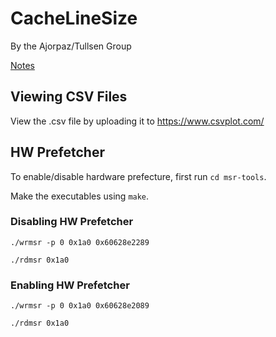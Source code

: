 # CacheLineSize
By the Ajorpaz/Tullsen Group

[Notes](https://docs.google.com/document/d/1To7tvY3saYzxBsnUqYrxLg5Z04TeZs-51bB1LkjfwW8/edit)

## Viewing CSV Files
View the .csv file by uploading it to
https://www.csvplot.com/

## HW Prefetcher

To enable/disable hardware prefecture, first run `cd msr-tools`.

Make the executables using `make`.

### Disabling HW Prefetcher
`./wrmsr -p 0 0x1a0 0x60628e2289 `

`./rdmsr 0x1a0`

### Enabling HW Prefetcher
`./wrmsr -p 0 0x1a0 0x60628e2089`

`./rdmsr 0x1a0`
